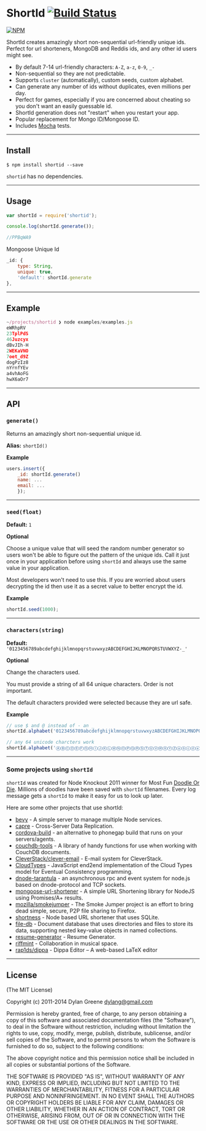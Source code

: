 # ShortId [![Build Status](https://secure.travis-ci.org/dylang/shortid.png)](http://travis-ci.org/dylang/shortid)

[![NPM](https://nodei.co/npm/shortid.png?downloads=true)](https://nodei.co/npm/shortid/)

ShortId creates amazingly short non-sequential url-friendly unique ids.  Perfect for url shorteners, MongoDB and Reddis ids, and any other id users might see.

 * By default 7-14 url-friendly characters: `A-Z`, `a-z`, `0-9`, `_-`
 * Non-sequential so they are not predictable.
 * Supports `cluster` (automatically), custom seeds, custom alphabet.
 * Can generate any number of ids without duplicates, even millions per day.
 * Perfect for games, especially if you are concerned about cheating so you don't want an easily guessable id.
 * ShortId generation does not "restart" when you restart your app.
 * Popular replacement for Mongo ID/Mongoose ID.
 * Includes [Mocha](http://visionmedia.github.com/mocha/) tests.

- - -

## Install

```shell
$ npm install shortid --save
```

`shortid` has no dependencies.

- - -

## Usage

```js
var shortId = require('shortid');

console.log(shortId.generate());

//PPBqWA9
```

Mongoose Unique Id
```js
_id: {
    type: String,
    unique: true,
    'default': shortId.generate
},
```

- - -

## Example

```js
~/projects/shortid ❯ node examples/examples.js
eWRhpRV
23TplPdS
46Juzcyx
dBvJIh-H
2WEKaVNO
7oet_d9Z
dogPzIz8
nYrnfYEv
a4vhAoFG
hwX6aOr7
```

- - -

## API

### `generate()`

Returns an amazingly short non-sequential unique id.

__Alias:__ `shortId()`

__Example__

```js
users.insert({
    _id: shortId.generate()
    name: ...
    email: ...
    });
```

---------------------------------------

### `seed(float)`

__Default:__ `1`

__Optional__

Choose a unique value that will seed the random number generator so users won't be able to figure out the pattern of the unique ids. Call it just once in your application before using `shortId` and always use the same value in your application.

Most developers won't need to use this. If you are worried about users decrypting the id then use it as a secret value to better encrypt the id.

__Example__

```js
shortId.seed(1000);
```

---------------------------------------

### `characters(string)`

__Default:__ `'0123456789abcdefghijklmnopqrstuvwxyzABCDEFGHIJKLMNOPQRSTUVWXYZ-_'`

__Optional__

Change the characters used.

You must provide a string of all 64 unique characters. Order is not important.

The default characters provided were selected because they are url safe.

__Example__

```js
// use $ and @ instead of - an _
shortId.alphabet('0123456789abcdefghijklmnopqrstuvwxyzABCDEFGHIJKLMNOPQRSTUVWXYZ$@');
```

```js
// any 64 unicode charcters work
shortId.alphabet('ⒶⒷⒸⒹⒺⒻⒼⒽⒾⒿⓀⓁⓂⓃⓄⓅⓆⓇⓈⓉⓊⓋⓌⓍⓎⓏⓐⓑⓒⓓⓔⓕⓖⓗⓘⓙⓚⓛⓜⓝⓞⓟⓠⓡⓢⓣⓤⓥⓦⓧⓨⓩ①②③④⑤⑥⑦⑧⑨⑩⑪⑫');
```

- - -

### Some projects using `shortId`

`shortId` was created for Node Knockout 2011 winner for Most Fun [Doodle Or Die](http://doodleordie.com).
Millions of doodles have been saved with `shortId` filenames. Every log message gets a `shortId` to make it easy
for us to look up later.

Here are some other projects that use shortId:

* [bevy](https://npmjs.org/package/bevy) - A simple server to manage multiple Node services.
* [capre](https://npmjs.org/package/capre) - Cross-Server Data Replication.
* [cordova-build](https://www.npmjs.org/package/cordova-build) - an alternative to phonegap build that runs on your servers/agents.
* [couchdb-tools](https://www.npmjs.org/package/couchdb-tools) - A library of handy functions for use when working with CouchDB documents.
* [CleverStack/clever-email](https://github.com/CleverStack/clever-email) - E-mail system for CleverStack.
* [CloudTypes](https://github.com/ticup/CloudTypes) - JavaScript end2end implementation of the Cloud Types model for Eventual Consistency programming.
* [dnode-tarantula](https://github.com/jutaz/dnode-tarantula) - an asynchronous rpc and event system for node.js based on dnode-protocol and TCP sockets.
* [mongoose-url-shortener](https://www.npmjs.org/package/mongoose-url-shortener) - A simple URL Shortening library for NodeJS using Promises/A+ results.
* [mozilla/smokejumper](https://github.com/mozilla/smokejumper) - The Smoke Jumper project is an effort to bring dead simple, secure, P2P file sharing to Firefox.
* [shortness](https://npmjs.org/package/shortness) - Node based URL shortener that uses SQLite.
* [file-db](https://npmjs.org/package/file-db) - Document database that uses directories and files to store its data, supporting nested key-value objects in named collections.
* [resume-generator](https://www.npmjs.org/package/resume-generator) - Resume Generator.
* [riffmint](https://npmjs.org/package/riffmint) - Collaboration in musical space.
* [rap1ds/dippa](https://github.com/rap1ds/dippa) - Dippa Editor – A web-based LaTeX editor


- - -

## License

(The MIT License)

Copyright (c) 2011-2014 Dylan Greene <dylang@gmail.com>

Permission is hereby granted, free of charge, to any person obtaining a copy
of this software and associated documentation files (the "Software"), to deal
in the Software without restriction, including without limitation the rights
to use, copy, modify, merge, publish, distribute, sublicense, and/or sell
copies of the Software, and to permit persons to whom the Software is
furnished to do so, subject to the following conditions:

The above copyright notice and this permission notice shall be included in
all copies or substantial portions of the Software.

THE SOFTWARE IS PROVIDED "AS IS", WITHOUT WARRANTY OF ANY KIND, EXPRESS OR
IMPLIED, INCLUDING BUT NOT LIMITED TO THE WARRANTIES OF MERCHANTABILITY,
FITNESS FOR A PARTICULAR PURPOSE AND NONINFRINGEMENT. IN NO EVENT SHALL THE
AUTHORS OR COPYRIGHT HOLDERS BE LIABLE FOR ANY CLAIM, DAMAGES OR OTHER
LIABILITY, WHETHER IN AN ACTION OF CONTRACT, TORT OR OTHERWISE, ARISING FROM,
OUT OF OR IN CONNECTION WITH THE SOFTWARE OR THE USE OR OTHER DEALINGS IN
THE SOFTWARE.
